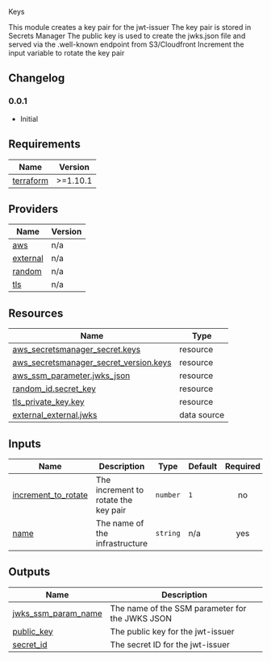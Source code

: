 Keys

This module creates a key pair for the jwt-issuer
The key pair is stored in Secrets Manager
The public key is used to create the jwks.json file
and served via the .well-known endpoint from S3/Cloudfront
Increment the input variable to rotate the key pair

## Changelog

### 0.0.1
- Initial

## Requirements

| Name | Version |
|------|---------|
| <a name="requirement_terraform"></a> [terraform](#requirement\_terraform) | >=1.10.1 |

## Providers

| Name | Version |
|------|---------|
| <a name="provider_aws"></a> [aws](#provider\_aws) | n/a |
| <a name="provider_external"></a> [external](#provider\_external) | n/a |
| <a name="provider_random"></a> [random](#provider\_random) | n/a |
| <a name="provider_tls"></a> [tls](#provider\_tls) | n/a |



## Resources

| Name | Type |
|------|------|
| [aws_secretsmanager_secret.keys](https://registry.terraform.io/providers/hashicorp/aws/latest/docs/resources/secretsmanager_secret) | resource |
| [aws_secretsmanager_secret_version.keys](https://registry.terraform.io/providers/hashicorp/aws/latest/docs/resources/secretsmanager_secret_version) | resource |
| [aws_ssm_parameter.jwks_json](https://registry.terraform.io/providers/hashicorp/aws/latest/docs/resources/ssm_parameter) | resource |
| [random_id.secret_key](https://registry.terraform.io/providers/hashicorp/random/latest/docs/resources/id) | resource |
| [tls_private_key.key](https://registry.terraform.io/providers/hashicorp/tls/latest/docs/resources/private_key) | resource |
| [external_external.jwks](https://registry.terraform.io/providers/hashicorp/external/latest/docs/data-sources/external) | data source |

## Inputs

| Name | Description | Type | Default | Required |
|------|-------------|------|---------|:--------:|
| <a name="input_increment_to_rotate"></a> [increment\_to\_rotate](#input\_increment\_to\_rotate) | The increment to rotate the key pair | `number` | `1` | no |
| <a name="input_name"></a> [name](#input\_name) | The name of the infrastructure | `string` | n/a | yes |

## Outputs

| Name | Description |
|------|-------------|
| <a name="output_jwks_ssm_param_name"></a> [jwks\_ssm\_param\_name](#output\_jwks\_ssm\_param\_name) | The name of the SSM parameter for the JWKS JSON |
| <a name="output_public_key"></a> [public\_key](#output\_public\_key) | The public key for the jwt-issuer |
| <a name="output_secret_id"></a> [secret\_id](#output\_secret\_id) | The secret ID for the jwt-issuer |
